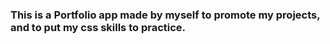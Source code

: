 ### This is a Portfolio app made by myself to promote my projects, and to put my css skills to practice.
